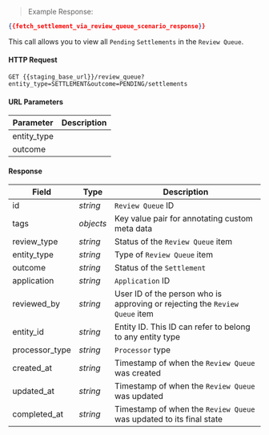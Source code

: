 > Example Response:

```json
{{fetch_settlement_via_review_queue_scenario_response}}
```

This call allows you to view all `Pending` `Settlements` in the `Review Queue`.

#### HTTP Request

`GET {{staging_base_url}}/review_queue?entity_type=SETTLEMENT&outcome=PENDING/settlements`

#### URL Parameters

Parameter | Description
--------- | -------------------------------------------------------------------
entity_type |
outcome |



#### Response

Field | Type | Description
----- | ---- | -----------
id | *string*    | `Review Queue` ID
tags  | *objects* | Key value pair for annotating custom meta data
review_type | *string* | Status of the `Review Queue` item
entity_type | *string* | Type of `Review Queue` item
outcome | *string* | Status of the `Settlement`
application | *string* | `Application` ID
reviewed_by | *string* | User ID of the person who is approving or rejecting the `Review Queue` item
entity_id | *string* | Entity ID. This ID can refer to belong to any entity type
processor_type | *string* | `Processor` type
created_at | *string* | Timestamp of when the `Review Queue` was created
updated_at | *string* | Timestamp of when the `Review Queue` was updated
completed_at | *string* | Timestamp of when the `Review Queue` was updated to its final state
